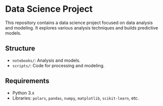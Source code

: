 # Data Science Project

This repository contains a data science project focused on data analysis and modeling. It explores various analysis techniques and builds predictive models.

## Structure

- `notebooks/`: Analysis and models.
- `scripts/`: Code for processing and modeling.

## Requirements

- Python 3.x
- Libraries: `polars`, `pandas`, `numpy`, `matplotlib`, `scikit-learn`, etc.
